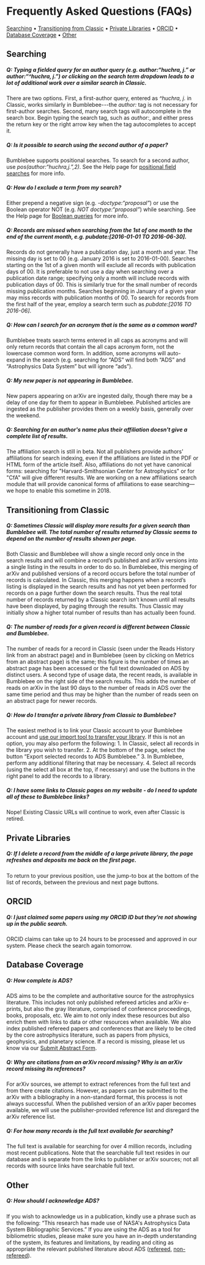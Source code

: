 # Frequently Asked Questions (FAQs)

[Searching](#searching) • 
[Transitioning from Classic](#transitioning-from-classic) • 
[Private Libraries](#private-libraries) • 
[ORCID](#orcid) •
[Database Coverage](#database-coverage) •
[Other](#other) 

## Searching

##### Q: Typing a fielded query for an author query (e.g. author:“huchra, j.” or author:“^huchra, j.”) or clicking on the search term dropdown leads to a lot of additional work over a similar search in Classic.
There are two options. First, a first-author query, entered as *^huchra, j.* in Classic, works similarly in Bumblebee---the *author:* tag is not necessary for first-author searches. Second, many search tags will autocomplete in the search box. Begin typing the search tag, such as *author:*, and either press the return key or the right arrow key when the tag autocompletes to accept it. 

##### Q: Is it possible to search using the second author of a paper?
Bumblebee supports positional searches. To search for a second author, use *pos(author:&ldquo;huchra,j.”,2)*. See the Help page for [positional field searches](../search/positional) for more info.

##### Q: How do I exclude a term from my search?
Either prepend a negative sign (e.g. *-doctype:&ldquo;proposal"*) or use the Boolean operator NOT (e.g. *NOT doctype:&ldquo;proposal”*) while searching. See the Help page for [Boolean queries](../search/search-syntax#combining-search-terms-to-make-a-compound-query) for more info.

##### Q: Records are missed when searching from the 1st of one month to the end of the current month, e.g. pubdate:[2016-01-01 TO 2016-06-30].
Records do not generally have a publication day, just a month and year. The missing day is set to 00 (e.g. January 2016 is set to 2016-01-00). Searches starting on the 1st of a given month will exclude all records with publication days of 00. It is preferable to not use a day when searching over a publication date range; specifying only a month will include records with publication days of 00. This is similarly true for the small number of records missing publication months. Searches beginning in January of a given year may miss records with publication months of 00. To search for records from the first half of the year, employ a search term such as *pubdate:[2016 TO 2016-06]*.

##### Q: How can I search for an acronym that is the same as a common word?
Bumblebee treats search terms entered in all caps as acronyms and will only return records that contain the all caps acronym form, not the lowercase common word form. In addition, some acronyms will auto-expand in the search (e.g. searching for “ADS” will find both “ADS” and “Astrophysics Data System” but will ignore “ads”).

##### Q: My new paper is not appearing in Bumblebee.
New papers appearing on arXiv are ingested daily, though there may be a delay of one day for them to appear in Bumblebee. Published articles are ingested as the publisher provides them on a weekly basis, generally over the weekend.

##### Q: Searching for an author's name plus their affiliation doesn't give a complete list of results.
The affiliation search is still in beta. Not all publishers provide authors' affiliations for search indexing, even if the affiliations are listed in the PDF or HTML form of the article itself. Also, affiliations do not yet have canonical forms: searching for "Harvard-Smithsonian Center for Astrophysics" or for "CfA" will give different results. We are working on a new affiliations search module that will provide canonical forms of affiliations to ease searching&mdash;we hope to enable this sometime in 2018.

## Transitioning from Classic
##### Q: Sometimes Classic will display more results for a given search than Bumblebee will. The total number of results returned by Classic seems to depend on the number of results shown per page.
Both Classic and Bumblebee will show a single record only once in the search results and will combine a record’s published and arXiv versions into a single listing in the results in order to do so. In Bumblebee, this merging of arXiv and published versions of a record occurs before the total number of records is calculated. In Classic, this merging happens when a record’s listing is displayed in the search results and has not yet been performed for records on a page further down the search results. Thus the real total number of records returned by a Classic search isn’t known until all results have been displayed, by paging through the results. Thus Classic may initially show a higher total number of results than has actually been found.

##### Q: The number of reads for a given record is different between Classic and Bumblebee.
The number of reads for a record in Classic (seen under the Reads History link from an abstract page) and in Bumblebee (seen by clicking on Metrics from an abstract page) is the same; this figure is the number of times an abstract page has been accessed or the full text downloaded on ADS by distinct users. A second type of usage data, the recent reads, is available in Bumblebee on the right side of the search results. This adds the number of reads on arXiv in the last 90 days to the number of reads in ADS over the same time period and thus may be higher than the number of reads seen on an abstract page for newer records.

##### Q: How do I transfer a private library from Classic to Bumblebee?
The easiest method is to link your Classic account to your Bumblebee account and [use our import tool to transfer your library](../libraries/legacy-importing#importing-libraries). If this is not an option, you may also perform the following: 1. In Classic, select all records in the library you wish to transfer. 2. At the bottom of the page, select the button “Export selected records to ADS Bumblebee.” 3. In Bumblebee, perform any additional filtering that may be necessary. 4. Select all records (using the select all box at the top, if necessary) and use the buttons in the right panel to add the records to a library.

##### Q: I have some links to Classic pages on my website - do I need to update all of these to Bumblebee links?
Nope! Existing Classic URLs will continue to work, even after Classic is retired.

## Private Libraries
##### Q: If I delete a record from the middle of a large private library, the page refreshes and deposits me back on the first page.
To return to your previous position, use the jump-to box at the bottom of the list of records, between the previous and next page buttons.

## ORCID
##### Q: I just claimed some papers using my ORCID ID but they’re not showing up in the public search.
ORCID claims can take up to 24 hours to be processed and approved in our system. Please check the search again tomorrow.

## Database Coverage
##### Q: How complete is ADS?
ADS aims to be the complete and authoritative source for the astrophysics literature. This includes not only published refereed articles and arXiv e-prints, but also the gray literature, comprised of conference proceedings, books, proposals, etc. We aim to not only index these resources but also enrich them with links to data or other resources when available. We also index published refereed papers and conferences that are likely to be cited by the core astrophysics literature, such as papers from physics, geophysics, and planetary science. If a record is missing, please let us know via our [Submit Abstract Form](http://adsabs.harvard.edu/adsfeedback/submit_abstract.html).

##### Q: Why are citations from an arXiv record missing? Why is an arXiv record missing its references?
For arXiv sources, we attempt to extract references from the full text and from there create citations. However, as papers can be submitted to the arXiv with a bibliography in a non-standard format, this process is not always successful. When the published version of an arXiv paper becomes available, we will use the publisher-provided reference list and disregard the arXiv reference list.

##### Q: For how many records is the full text available for searching?
The full text is available for searching for over 4 million records, including most recent publications. Note that the searchable full text resides in our database and is separate from the links to publisher or arXiv sources; not all records with source links have searchable full text.

## Other
##### Q: How should I acknowledge ADS?
If you wish to acknowledge us in a publication, kindly use a phrase such as the following: “This research has made use of NASA's Astrophysics Data System Bibliographic Services.” If you are using the ADS as a tool for bibliometric studies, please make sure you have an in-depth understanding of the system, its features and limitations, by reading and citing as appropriate the relevant published literature about ADS ([refereed](https://ui.adsabs.harvard.edu/#/public-libraries/aI9-ox_2RNeZK-gm-4DpVQ), [non-refereed](https://ui.adsabs.harvard.edu/#/public-libraries/iETdWs2pSGajhFBI30X3UQ)).

